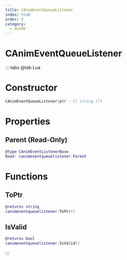 ```yaml
---
title: CAnimEventQueueListener
index: true
order: 2
category:
  - Guide
---
```


# CAnimEventQueueListener

::: tabs
@tab Lua
# Constructor
```lua
CAnimEventQueueListener(ptr --[[ string ]])
```
# Properties
## Parent (Read-Only)
```lua
@type CAnimEventListenerBase
Read: canimeventqueuelistener.Parent
```
# Functions
## ToPtr
```lua
@returns string
canimeventqueuelistener:ToPtr()
```
## IsValid
```lua
@returns bool
canimeventqueuelistener:IsValid()
```

:::